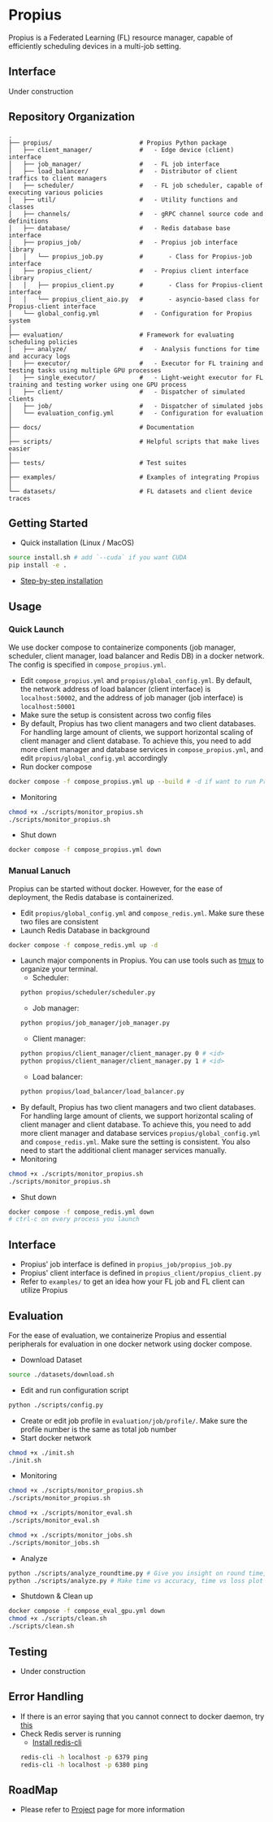 # Propius
Propius is a Federated Learning (FL) resource manager, capable of efficiently scheduling devices in a multi-job setting.

## Interface
Under construction

## Repository Organization
```
.
├── propius/                        # Propius Python package
│   ├── client_manager/             #   - Edge device (client) interface
│   ├── job_manager/                #   - FL job interface
│   ├── load_balancer/              #   - Distributor of client traffics to client managers
│   ├── scheduler/                  #   - FL job scheduler, capable of executing various policies
│   ├── util/                       #   - Utility functions and classes
│   ├── channels/                   #   - gRPC channel source code and definitions
│   ├── database/                   #   - Redis database base interface
│   ├── propius_job/                #   - Propius job interface library
│   │   └── propius_job.py          #       - Class for Propius-job interface
│   ├── propius_client/             #   - Propius client interface library
│   │   ├── propius_client.py       #       - Class for Propius-client interface
│   │   └── propius_client_aio.py   #       - asyncio-based class for Propius-client interface
│   └── global_config.yml           #   - Configuration for Propius system
│
├── evaluation/                     # Framework for evaluating scheduling policies
│   ├── analyze/                    #   - Analysis functions for time and accuracy logs
│   ├── executor/                   #   - Executor for FL training and testing tasks using multiple GPU processes
│   ├── single_executor/            #   - Light-weight executor for FL training and testing worker using one GPU process
│   ├── client/                     #   - Dispatcher of simulated clients
│   ├── job/                        #   - Dispatcher of simulated jobs
│   └── evaluation_config.yml       #   - Configuration for evaluation
│
├── docs/                           # Documentation
│
├── scripts/                        # Helpful scripts that make lives easier
│
├── tests/                          # Test suites
│ 
├── examples/                       # Examples of integrating Propius
│ 
└── datasets/                       # FL datasets and client device traces
```

## Getting Started
- Quick installation (Linux / MacOS)
```bash
source install.sh # add `--cuda` if you want CUDA
pip install -e .
```
- [Step-by-step installation](./docs/getting_started/getting_started.md)

## Usage
### Quick Launch
We use docker compose to containerize components (job manager, scheduler, client manager, load balancer and Redis DB) in a docker network. The config is specified in `compose_propius.yml`.
- Edit `compose_propius.yml` and `propius/global_config.yml`. By default, the network address of load balancer (client interface) is `localhost:50002`, and the address of job manager (job interface) is `localhost:50001`
- Make sure the setup is consistent across two config files
- By default, Propius has two client managers and two client databases. For handling large amount of clients, we support horizontal scaling of client manager and client database. To achieve this, you need to add more client manager and database services in `compose_propius.yml`, and edit `propius/global_config.yml` accordingly
- Run docker compose
```bash
docker compose -f compose_propius.yml up --build # -d if want to run Propius in background
```
- Monitoring
```bash
chmod +x ./scripts/monitor_propius.sh
./scripts/monitor_propius.sh
```
- Shut down
```bash
docker compose -f compose_propius.yml down
```
### Manual Lanuch
Propius can be started without docker. However, for the ease of deployment, the Redis database is containerized.
- Edit `propius/global_config.yml` and `compose_redis.yml`. Make sure these two files are consistent
- Launch Redis Database in background
```bash
docker compose -f compose_redis.yml up -d
```
- Launch major components in Propius. You can use tools such as [tmux](https://github.com/tmux/tmux/wiki) to organize your terminal.
    - Scheduler:
    ```bash
    python propius/scheduler/scheduler.py
    ```
    - Job manager:
    ```bash
    python propius/job_manager/job_manager.py
    ```
    - Client manager:
    ```bash
    python propius/client_manager/client_manager.py 0 # <id>
    python propius/client_manager/client_manager.py 1 # <id>
    ```
    - Load balancer:
    ```bash
    python propius/load_balancer/load_balancer.py
    ```
- By default, Propius has two client managers and two client databases. For handling large amount of clients, we support horizontal scaling of client manager and client database. To achieve this, you need to add more client manager and database services `propius/global_config.yml` and `compose_redis.yml`. Make sure the setting is consistent. You also need to start the additional client manager services manually.
- Monitoring
```bash
chmod +x ./scripts/monitor_propius.sh
./scripts/monitor_propius.sh
```
- Shut down
```bash
docker compose -f compose_redis.yml down
# ctrl-c on every process you launch 
```

## Interface
- Propius' job interface is defined in `propius_job/propius_job.py`
- Propius' client interface is defined in `propius_client/propius_client.py`
- Refer to `examples/` to get an idea how your FL job and FL client can utilize Propius

## Evaluation
For the ease of evaluation, we containerize Propius and essential peripherals for evaluation in one docker network using docker compose.
- Download Dataset
```bash
source ./datasets/download.sh
```
- Edit and run configuration script
```bash
python ./scripts/config.py
```
- Create or edit job profile in `evaluation/job/profile/`. Make sure the profile number is the same as total job number
- Start docker network
```bash
chmod +x ./init.sh
./init.sh
```
- Monitoring
```bash
chmod +x ./scripts/monitor_propius.sh
./scripts/monitor_propius.sh

chmod +x ./scripts/monitor_eval.sh
./scripts/monitor_eval.sh

chmod +x ./scripts/monitor_jobs.sh
./scripts/monitor_jobs.sh
```
- Analyze
```bash
python ./scripts/analyze_roundtime.py # Give you insight on round time, sched latency etc.
python ./scripts/analyze.py # Make time vs accuracy, time vs loss plot
```
- Shutdown & Clean up
```bash
docker compose -f compose_eval_gpu.yml down
chmod +x ./scripts/clean.sh
./scripts/clean.sh
```

## Testing
- Under construction

## Error Handling
- If there is an error saying that you cannot connect to docker daemon, try [this](https://stackoverflow.com/questions/48957195/how-to-fix-docker-got-permission-denied-issue)
- Check Redis server is running
    - [Install redis-cli](https://stackoverflow.com/questions/21795340/linux-install-redis-cli-only)
    ```bash
    redis-cli -h localhost -p 6379 ping
    redis-cli -h localhost -p 6380 ping
    ```

## RoadMap
- Please refer to [Project](https://github.com/users/EricDinging/projects/1) page for more information



